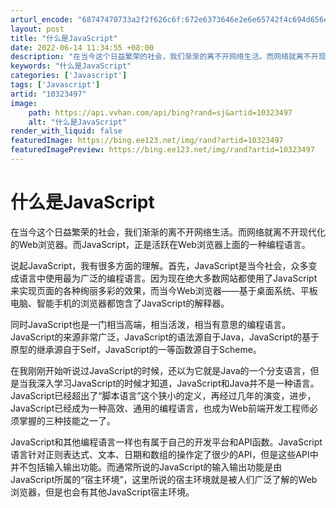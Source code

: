 ```yaml
---
arturl_encode: "68747470733a2f2f626c6f:672e6373646e2e6e65742f4c694d656e675869616f4c6f6e67:2f61727469636c652f64657461696c732f3130333233343937"
layout: post
title: "什么是JavaScript"
date: 2022-06-14 11:34:55 +08:00
description: "在当今这个日益繁荣的社会，我们渐渐的离不开网络生活。而网络就离不开现代化的Web浏览器。而JavaS"
keywords: "什么是JavaScript"
categories: ['Javascript']
tags: ['Javascript']
artid: "10323497"
image:
    path: https://api.vvhan.com/api/bing?rand=sj&artid=10323497
    alt: "什么是JavaScript"
render_with_liquid: false
featuredImage: https://bing.ee123.net/img/rand?artid=10323497
featuredImagePreview: https://bing.ee123.net/img/rand?artid=10323497
---
```


# 什么是JavaScript

在当今这个日益繁荣的社会，我们渐渐的离不开网络生活。而网络就离不开现代化的Web浏览器。而JavaScript，正是活跃在Web浏览器上面的一种编程语言。

说起JavaScript，我有很多方面的理解。首先，JavaScript是当今社会，众多变成语言中使用最为广泛的编程语言。因为现在绝大多数网站都使用了JavaScript来实现页面的各种绚丽多彩的效果，而当今Web浏览器——基于桌面系统、平板电脑、智能手机的浏览器都饱含了JavaScript的解释器。

同时JavaScript也是一门相当高端，相当活泼，相当有意思的编程语言。JavaScript的来源非常广泛，JavaScript的语法源自于Java，JavaScript的基于原型的继承源自于Self，JavaScript的一等函数源自于Scheme。

在我刚刚开始听说过JavaScript的时候，还以为它就是Java的一个分支语言，但是当我深入学习JavaScript的时候才知道，JavaScript和Java并不是一种语言。JavaScript已经超出了“脚本语言”这个狭小的定义，再经过几年的演变，进步，JavaScript已经成为一种高效、通用的编程语言，也成为Web前端开发工程师必须掌握的三种技能之一了。

JavaScript和其他编程语言一样也有属于自己的开发平台和API函数。JavaScript语言针对正则表达式、文本、日期和数组的操作定了很少的API，但是这些API中并不包括输入输出功能。而通常所说的JavaScript的输入输出功能是由JavaScript所属的“宿主环境”，这里所说的宿主环境就是被人们广泛了解的Web浏览器，但是也会有其他JavaScript宿主环境。